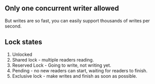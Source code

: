 
## Only one concurrent writer allowed

But writes are so fast, you can easily support thousands of writes per second.

## Lock states

1. Unlocked
2. Shared lock - multiple readers reading.
3. Reserved Lock - Going to write, not writing yet.
4. Pending - no new readers can start, waiting for readers to finish.
5. Exclusive lock - make writes and finish as soon as possible.